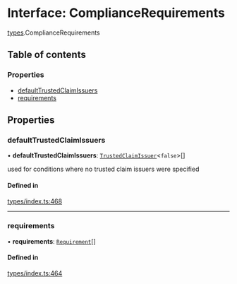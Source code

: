 # Interface: ComplianceRequirements

[types](../wiki/types).ComplianceRequirements

## Table of contents

### Properties

- [defaultTrustedClaimIssuers](../wiki/types.ComplianceRequirements#defaulttrustedclaimissuers)
- [requirements](../wiki/types.ComplianceRequirements#requirements)

## Properties

### defaultTrustedClaimIssuers

• **defaultTrustedClaimIssuers**: [`TrustedClaimIssuer`](../wiki/types.TrustedClaimIssuer)<``false``\>[]

used for conditions where no trusted claim issuers were specified

#### Defined in

[types/index.ts:468](https://github.com/PolymeshAssociation/polymesh-sdk/blob/16e8c2ca/src/types/index.ts#L468)

___

### requirements

• **requirements**: [`Requirement`](../wiki/types.Requirement)[]

#### Defined in

[types/index.ts:464](https://github.com/PolymeshAssociation/polymesh-sdk/blob/16e8c2ca/src/types/index.ts#L464)
